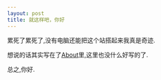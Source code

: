 ```yaml
---
layout: post
title: 就这样吧，你好
---
```

累死了累死了,没有电脑还能把这个站搭起来我真是奇迹.

想说的话其实写在了[About](/about.html)里,这里也没什么好写的了.

总之,你好.
